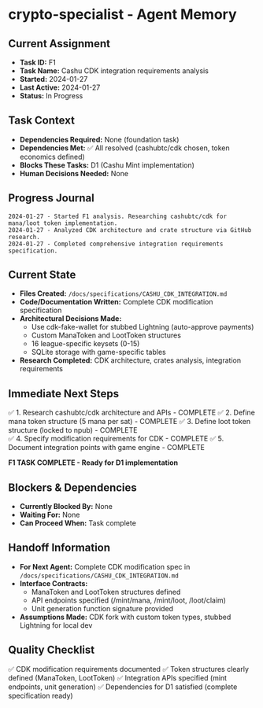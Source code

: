 # crypto-specialist - Agent Memory

## Current Assignment
- **Task ID:** F1
- **Task Name:** Cashu CDK integration requirements analysis
- **Started:** 2024-01-27
- **Last Active:** 2024-01-27
- **Status:** In Progress

## Task Context
- **Dependencies Required:** None (foundation task)
- **Dependencies Met:** ✅ All resolved (cashubtc/cdk chosen, token economics defined)
- **Blocks These Tasks:** D1 (Cashu Mint implementation)
- **Human Decisions Needed:** None

## Progress Journal
```
2024-01-27 - Started F1 analysis. Researching cashubtc/cdk for mana/loot token implementation.
2024-01-27 - Analyzed CDK architecture and crate structure via GitHub research.
2024-01-27 - Completed comprehensive integration requirements specification.
```

## Current State
- **Files Created:** `/docs/specifications/CASHU_CDK_INTEGRATION.md`
- **Code/Documentation Written:** Complete CDK modification specification
- **Architectural Decisions Made:** 
  - Use cdk-fake-wallet for stubbed Lightning (auto-approve payments)
  - Custom ManaToken and LootToken structures
  - 16 league-specific keysets (0-15)
  - SQLite storage with game-specific tables
- **Research Completed:** CDK architecture, crates analysis, integration requirements

## Immediate Next Steps
✅ 1. Research cashubtc/cdk architecture and APIs - COMPLETE
✅ 2. Define mana token structure (5 mana per sat) - COMPLETE
✅ 3. Define loot token structure (locked to npub) - COMPLETE  
✅ 4. Specify modification requirements for CDK - COMPLETE
✅ 5. Document integration points with game engine - COMPLETE

**F1 TASK COMPLETE - Ready for D1 implementation**

## Blockers & Dependencies
- **Currently Blocked By:** None
- **Waiting For:** None
- **Can Proceed When:** Task complete

## Handoff Information
- **For Next Agent:** Complete CDK modification spec in `/docs/specifications/CASHU_CDK_INTEGRATION.md`
- **Interface Contracts:** 
  - ManaToken and LootToken structures defined
  - API endpoints specified (/mint/mana, /mint/loot, /loot/claim)
  - Unit generation function signature provided
- **Assumptions Made:** CDK fork with custom token types, stubbed Lightning for local dev

## Quality Checklist
✅ CDK modification requirements documented
✅ Token structures clearly defined (ManaToken, LootToken)
✅ Integration APIs specified (mint endpoints, unit generation)
✅ Dependencies for D1 satisfied (complete specification ready)